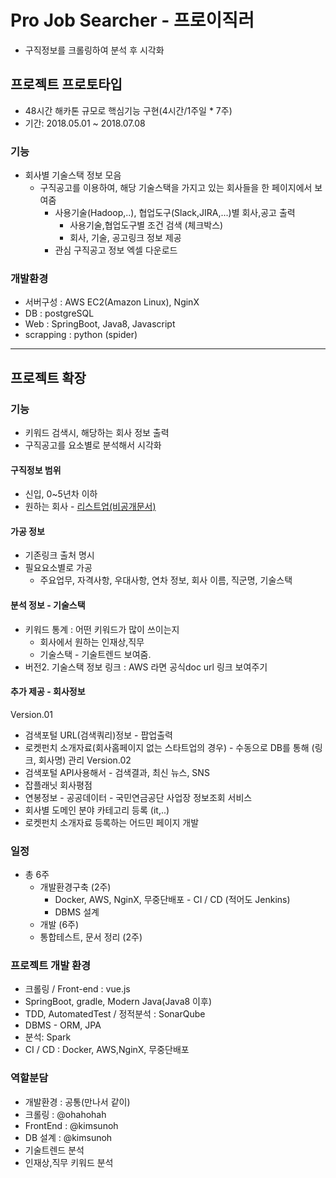 # Pro Job Searcher - 프로이직러
- 구직정보를 크롤링하여 분석 후 시각화

## 프로젝트 프로토타입
- 48시간 해카톤 규모로 핵심기능 구현(4시간/1주일 * 7주) 
- 기간: 2018.05.01 ~ 2018.07.08

### 기능
- 회사별 기술스택 정보 모음
  - 구직공고를 이용하여, 해당 기술스택을 가지고 있는 회사들을 한 페이지에서 보여줌
    - 사용기술(Hadoop,..), 협업도구(Slack,JIRA,...)별 회사,공고 출력
      - 사용기술,협업도구별 조건 검색 (체크박스)
      - 회사, 기술, 공고링크 정보 제공
    - 관심 구직공고 정보 엑셀 다운로드 

### 개발환경
- 서버구성 : AWS EC2(Amazon Linux), NginX
- DB : postgreSQL
- Web : SpringBoot, Java8, Javascript 
- scrapping : python (spider)

---------------------

## 프로젝트 확장

### 기능 
  - 키워드 검색시, 해당하는 회사 정보 출력
  - 구직공고를 요소별로 분석해서 시각화
#### 구직정보 범위
- 신입, 0~5년차 이하
- 원하는 회사 - [리스트업(비공개문서)](https://docs.google.com/spreadsheets/d/1QgG70dglUBQagZk_S0zch72yCZm1bgzDGaZy7n4GudM/edit?usp=sharing)

#### 가공 정보
- 기존링크 출처 명시
- 필요요소별로 가공
  - 주요업무, 자격사항, 우대사항, 연차 정보, 회사 이름, 직군명, 기술스택  
####  분석 정보 - 기술스택
  - 키워드 통계 : 어떤 키워드가 많이 쓰이는지
    - 회사에서 원하는 인재상,직무 
    - 기술스택 - 기술트렌드 보여줌.
 - 버전2. 기술스택 정보 링크 : AWS 라면  공식doc url 링크 보여주기
####  추가 제공 - 회사정보
Version.01
- 검색포털 URL(검색쿼리)정보 - 팝업출력
- 로켓펀치 소개자료(회사홈페이지 없는 스타트업의 경우) - 수동으로 DB를 통해 (링크, 회사명) 관리
Version.02
- 검색포털 API사용해서 - 검색결과, 최신 뉴스, SNS
- 잡플래닛 회사평점
- 연봉정보 - 공공데이터 - 국민연금공단 사업장 정보조회 서비스
- 회사별 도메인 분야 카테고리 등록 (it,..) 
- 로켓펀치 소개자료 등록하는 어드민 페이지 개발

### 일정
- 총 6주
  - 개발환경구축 (2주)
    - Docker, AWS, NginX, 무중단배포 - CI / CD (적어도 Jenkins) 
    - DBMS 설계
  - 개발 (6주)
  - 통합테스트, 문서 정리 (2주)

### 프로젝트 개발 환경
  - 크롤링 / Front-end : vue.js
  - SpringBoot, gradle, Modern Java(Java8 이후) 
  - TDD, AutomatedTest / 정적분석 : SonarQube 
  - DBMS - ORM, JPA
  - 분석: Spark
  - CI / CD : Docker, AWS,NginX, 무중단배포

### 역할분담
- 개발환경 : 공통(만나서 같이)
- 크롤링 : @ohahohah
- FrontEnd : @kimsunoh
- DB 설계 : @kimsunoh
- 기술트렌드 분석
- 인재상,직무 키워드 분석 

